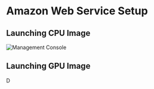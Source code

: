 # Amazon Web Service Setup

## Launching CPU Image
 
![Management Console](/assets/001_Open_Management_Console.png)

## Launching GPU Image

D